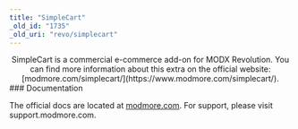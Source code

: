 ```yaml
---
title: "SimpleCart"
_old_id: "1735"
_old_uri: "revo/simplecart"
---
```


<div class="info" style="text-align: center;"> SimpleCart is a commercial e-commerce add-on for MODX Revolution.  
 You can find more information about this extra on the official website: [modmore.com/simplecart/](https://www.modmore.com/simplecart/). </div>### Documentation

 The official docs are located at [modmore.com](https://www.modmore.com/simplecart/documentation/). For support, please visit support.modmore.com.